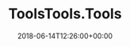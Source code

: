 ---
path: "/toolstoolstools"
date: "2018-06-14T12:26:00+00:00"
title: "ToolsTools.Tools"
tags: ["Experiment"]
thumbnail: "https://i.imgur.com/ZruitjB.gif"
cover: "toolstoolstools.png"
embed: ''
about: "This project is a projected interactive installation. An audio-visual instrument of short animated loops. In homage to the digital toolset of the graphic designer."
links: [['Website', 'https://toolstools.tools'], ['Tal Baltuch', 'http://talbaltuch.com/ToolsTools-Tools-2']]
components: [['code', 'C++'], ['software', 'ffmpeg'], ['3d', 'openFrameworks']]
credits: 'Designed with <a target="_blank" href="https://talbaltuch.com">Tal Baltuch</a>'
press: [['Uncanny – Holon Design Museum', 'http://www.dmh.org.il/pages/default.aspx?PageId=858']]
excerpt: "An installation about design."
---